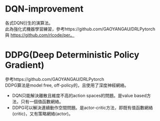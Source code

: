 # DQN-improvement
各式DQN衍生的演算法。    
此為強化式機器學習練習，參考https://github.com/GAOYANGAU/DRLPytorch 與 https://github.com/rlcode/per。

# DDPG(Deep Deterministic Policy Gradient)
參考https://github.com/GAOYANGAU/DRLPytorch    
DDPG算法是model free, off-policy的，且使用了深度神經網絡。    

- DQN只能解決離散且維度不高的action spaces的問題。是value based方法，只有一個值函數網絡。
- DDPG可以解決連續動作空間問題。是actor-critic方法，即既有值函數網絡(critic)，又有策略網絡(actor)。
